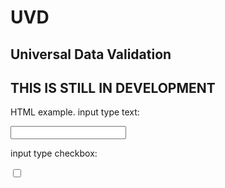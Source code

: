 # UVD
## Universal Data Validation

## THIS IS STILL IN DEVELOPMENT

HTML example.
input type text:

<form id="udv-sumbit">
    <label>
        <input id="udv-input" data-req="true" data-reg="[0-9]{2}-[0-9]{3}">
    </label>
</form>
  
 
input type checkbox:

<form id="udv-sumbit">
    <label>
        <input type="checkbox" id="udv-input" data-req="true">
    </label>
</form>

